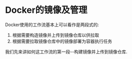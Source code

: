 # Docker的镜像及管理

Docker使用的工作流基本上可以看作是两段式的:

1. 根据需要构造镜像并上传到镜像仓库以供拉取
2. 根据需要拉取镜像仓库中的镜像部署为容器执行任务

我们先来讲如何这工作流的第一段--构建镜像并上传到镜像仓库.
